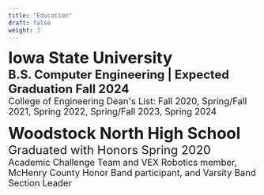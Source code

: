 ```yaml
---
title: "Education"
draft: false
weight: 3
---
```


<p style="text-align:left">
	<font size=6><strong>Iowa State University</strong></font><br>
	<font size=5><strong>B.S. Computer Engineering | Expected Graduation Fall 2024</strong></font><br>
	<font size=4>College of Engineering Dean's List: Fall 2020, Spring/Fall 2021, Spring 2022, Spring/Fall 2023, Spring 2024</font>
</p>

<p style="text-align:left">
	<font size=6><strong>Woodstock North High School</strong></font><br>
	<font size=5>Graduated with Honors Spring 2020</font><br>
	<font size=4>Academic Challenge Team and VEX Robotics member, McHenry County Honor Band participant, and Varsity Band Section Leader</font>
</p>
